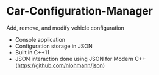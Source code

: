 # Car-Configuration-Manager
Add, remove, and modify vehicle configuration
- Console application
- Configuration storage in JSON
- Built in C++11
- JSON interaction done using JSON for Modern C++ (https://github.com/nlohmann/json)
